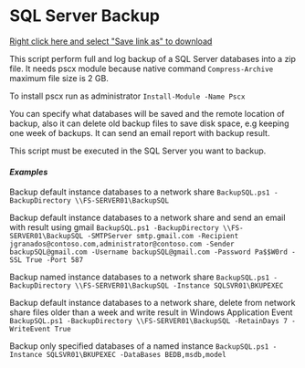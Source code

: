 # SQL Server Backup

[Right click here and select "Save link as" to download](https://raw.githubusercontent.com/juangranados/powershell-scripts/main/SQL%20Server%20Backup/BackupSQL.ps1)

This script perform full and log backup of a SQL Server databases into a zip file. It needs pscx module because native command `Compress-Archive` maximum file size is 2 GB.

To install pscx run as administrator `Install-Module -Name Pscx`

You can specify what databases will be saved and the remote location of backup, also it can delete old backup files to save disk space, e.g keeping one week of backups. It can send an email report with backup result.

This script must be executed in the SQL Server you want to backup.

#### *Examples*

Backup default instance databases to a network share
`BackupSQL.ps1 -BackupDirectory \\FS-SERVER01\BackupSQL`

Backup default instance databases to a network share and send an email with result using gmail
`BackupSQL.ps1 -BackupDirectory \\FS-SERVER01\BackupSQL -SMTPServer smtp.gmail.com -Recipient jgranados@contoso.com,administrator@contoso.com -Sender backupSQL@gmail.com -Username backupSQL@gmail.com -Password Pa$$W0rd -SSL True -Port 587`

Backup named instance databases to a network share
`BackupSQL.ps1 -BackupDirectory \\FS-SERVER01\BackupSQL -Instance SQLSVR01\BKUPEXEC`

Backup default instance databases to a network share, delete from network share files older than a week and write result in Windows Application Event
`BackupSQL.ps1 -BackupDirectory \\FS-SERVER01\BackupSQL -RetainDays 7 -WriteEvent True`

Backup only specified databases of a named instance
`BackupSQL.ps1 -Instance SQLSVR01\BKUPEXEC -DataBases BEDB,msdb,model`